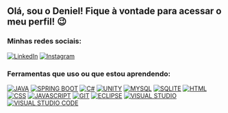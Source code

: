 ## Olá, sou o Deniel! Fique à vontade para acessar o meu perfil! 😉

### Minhas redes sociais:

[![LinkedIn](https://img.shields.io/badge/LinkedIn-0077B5?style=for-the-badge&logo=linkedin&logoColor=white)](https://www.linkedin.com/in/deniel-carlson-4ba22a295/)
[![Instagram](https://img.shields.io/badge/Instagram-E4405F?style=for-the-badge&logo=instagram&logoColor=white)](https://www.instagram.com/dniu_carlson/)

### Ferramentas que uso ou que estou aprendendo:
[![JAVA](https://img.shields.io/badge/Java-ED8B00?style=for-the-badge&logo=openjdk&logoColor=white&&color=red&&)](#)
[![SPRING BOOT](https://img.shields.io/badge/Spring_Boot-F2F4F9?style=for-the-badge&logo=spring-boot)](#)
[![C#](https://img.shields.io/badge/C%23-239120?style=for-the-badge&logo=c-sharp&logoColor=white)](#)
[![UNITY](https://img.shields.io/badge/Unity-100000?style=for-the-badge&logo=unity&logoColor=white)](#)
[![MYSQL](https://img.shields.io/badge/MySQL-005C84?style=for-the-badge&logo=mysql&logoColor=white)](#)
[![SQLITE](https://img.shields.io/badge/SQLite-07405E?logo=sqlite&logoColor=white&style=for-the-badge)](#)
[![HTML](https://img.shields.io/badge/HTML5-E34F26?style=for-the-badge&logo=html5&logoColor=white)](#)
[![CSS](https://img.shields.io/badge/CSS3-1572B6?style=for-the-badge&logo=css3&logoColor=white)](#)
[![JAVASCRIPT](https://img.shields.io/badge/JavaScript-323330?style=for-the-badge&logo=javascript&logoColor=F7DF1E)](#)
[![GIT](https://img.shields.io/badge/GIT-E44C30?style=for-the-badge&logo=git&logoColor=white)](#)
[![ECLIPSE](https://img.shields.io/badge/Eclipse-2C2255?style=for-the-badge&logo=eclipse&logoColor=white)](#)
[![VISUAL STUDIO](https://img.shields.io/badge/Visual_Studio-5C2D91?style=for-the-badge&logo=visual%20studio&logoColor=white)](#)
[![VISUAL STUDIO CODE](https://img.shields.io/badge/Visual_Studio_Code-0078D4?style=for-the-badge&logo=visual%20studio%20code&logoColor=white)](#)

